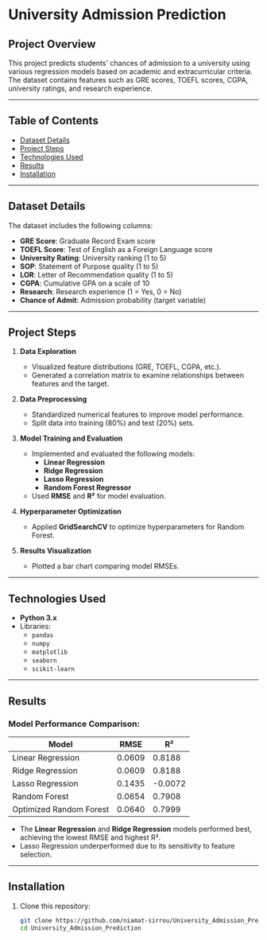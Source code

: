# University Admission Prediction  

## Project Overview  
This project predicts students' chances of admission to a university using various regression models based on academic and extracurricular criteria. The dataset contains features such as GRE scores, TOEFL scores, CGPA, university ratings, and research experience.  

---

## Table of Contents  
- [Dataset Details](#dataset-details)  
- [Project Steps](#project-steps)  
- [Technologies Used](#technologies-used)  
- [Results](#results)  
- [Installation](#installation)  

---

## Dataset Details  
The dataset includes the following columns:  
- **GRE Score**: Graduate Record Exam score  
- **TOEFL Score**: Test of English as a Foreign Language score  
- **University Rating**: University ranking (1 to 5)  
- **SOP**: Statement of Purpose quality (1 to 5)  
- **LOR**: Letter of Recommendation quality (1 to 5)  
- **CGPA**: Cumulative GPA on a scale of 10  
- **Research**: Research experience (1 = Yes, 0 = No)  
- **Chance of Admit**: Admission probability (target variable)  

---

## Project Steps  
1. **Data Exploration**  
   - Visualized feature distributions (GRE, TOEFL, CGPA, etc.).  
   - Generated a correlation matrix to examine relationships between features and the target.  

2. **Data Preprocessing**  
   - Standardized numerical features to improve model performance.  
   - Split data into training (80%) and test (20%) sets.  

3. **Model Training and Evaluation**  
   - Implemented and evaluated the following models:  
     - **Linear Regression**  
     - **Ridge Regression**  
     - **Lasso Regression**  
     - **Random Forest Regressor**  
   - Used **RMSE** and **R²** for model evaluation.  

4. **Hyperparameter Optimization**  
   - Applied **GridSearchCV** to optimize hyperparameters for Random Forest.  

5. **Results Visualization**  
   - Plotted a bar chart comparing model RMSEs.  

---

## Technologies Used  
- **Python 3.x**  
- Libraries:  
  - `pandas`  
  - `numpy`  
  - `matplotlib`  
  - `seaborn`  
  - `scikit-learn`  

---

## Results  
### Model Performance Comparison:  
| Model                  | RMSE      | R²         |  
|------------------------|-----------|------------|  
| Linear Regression      | 0.0609    | 0.8188     |  
| Ridge Regression       | 0.0609    | 0.8188     |  
| Lasso Regression       | 0.1435    | -0.0072    |  
| Random Forest          | 0.0654    | 0.7908     |  
| Optimized Random Forest| 0.0640    | 0.7999     |  

- The **Linear Regression** and **Ridge Regression** models performed best, achieving the lowest RMSE and highest R².  
- Lasso Regression underperformed due to its sensitivity to feature selection.  

---

## Installation  
1. Clone this repository:  
   ```bash  
   git clone https://github.com/niamat-sirrou/University_Admission_Prediction.git  
   cd University_Admission_Prediction  
